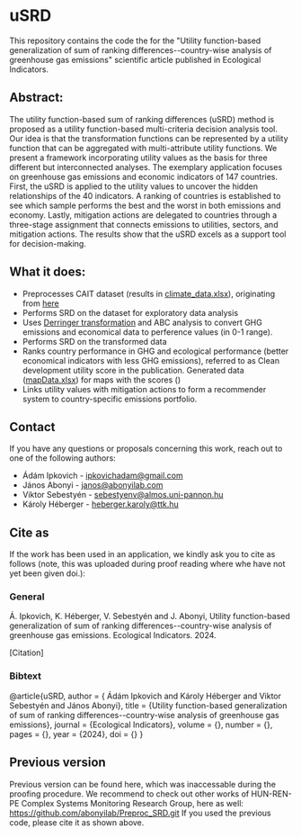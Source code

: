 # uSRD

This repository contains the code the for the "Utility function-based generalization of sum of ranking differences--country-wise analysis of greenhouse gas emissions" scientific article published in Ecological Indicators.


## Abstract:
The utility function-based sum of ranking differences (uSRD) method is proposed as a utility function-based multi-criteria decision analysis tool. Our idea is that the transformation functions can be represented by a utility function that can be aggregated with multi-attribute utility functions. We present a framework incorporating utility values as the basis for three different but interconnected analyses. The exemplary application focuses on greenhouse gas emissions and economic indicators of 147 countries. First, the uSRD is applied to the utility values to uncover the hidden relationships of the 40 indicators. A ranking of countries is established to see which sample performs the best and the worst in both emissions and economy. Lastly, mitigation actions are delegated to countries through a three-stage assignment that connects emissions to utilities, sectors, and mitigation actions. The results show that the uSRD excels as a support tool for decision-making.

## What it does:
 - Preprocesses CAIT dataset (results in [climate_data.xlsx](./climate_data.xlsx)), originating from [here](https://www.climatewatchdata.org/data-explorer/historical-emissions?historical-emissions-data-sources=All%20Selected&historical-emissions-gases=&historical-emissions-regions=&historical-emissions-sectors=&page=1) 
 - Performs SRD on the dataset for exploratory data analysis
 - Uses [Derringer transformation](./derringer.m) and ABC analysis to convert GHG emissions and economical data to perference values (in 0-1 range).
 - Performs SRD on the transformed data
 - Ranks country performance in GHG and ecological performance (better economical indicators with less GHG emissions), referred to as Clean development utility score in the publication. Generated data ([mapData.xlsx](./mapData.xlsx)) for maps with the scores ()
 - Links utility values with mitigation actions to form a recommender system to country-specific emissions portfolio.




## Contact
If you have any questions or proposals concerning this work, reach out to one of the following authors:
 - Ádám Ipkovich - ipkovichadam@gmail.com
 - János Abonyi - janos@abonyilab.com
 - Viktor Sebestyén - sebestyenv@almos.uni-pannon.hu 
 - Károly Héberger - heberger.karoly@ttk.hu

## Cite as
If the work has been used in an application, we kindly ask you to cite as follows (note, this was uploaded during proof reading where whe have not yet been given doi.):
### General
Á. Ipkovich, K. Héberger, V. Sebestyén and J. Abonyi, Utility function-based generalization of sum of ranking differences--country-wise analysis of greenhouse gas emissions. Ecological Indicators. 2024.

[Citation]

### Bibtext
 @article{uSRD,
 author = { Ádám Ipkovich and Károly Héberger and Viktor Sebestyén and János Abonyi},
 title = {Utility function-based generalization of sum of ranking differences--country-wise analysis of greenhouse gas emissions},
 journal = {Ecological Indicators},
 volume = {},
 number = {},
 pages = {},
 year  = {2024},
 doi = {}
 }
 



## Previous version
Previous version can be found here, which was inaccessable during the proofing procedure. We recommend to check out other works of HUN-REN-PE Complex Systems Monitoring Research Group, here as well:
https://github.com/abonyilab/Preproc_SRD.git
If you used the previous code, please cite it as shown above.

